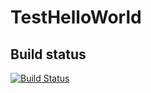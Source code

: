 # TestHelloWorld
## Build status
[![Build Status](https://travis-ci.org/YPohiba/TestHelloWorld.svg?branch=master)](https://travis-ci.org/YPohiba/TestHelloWorld)
